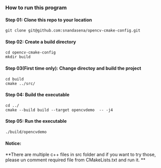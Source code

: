 ### How to run this program
#### Step 01: Clone this repo to your location
```
git clone git@github.com:snandasena/opencv-cmake-config.git
```
#### Step 02: Create a build directory
```
cd opencv-cmake-config
mkdir build
```
#### Step 03(First time only): Change directoy and build the project
```
cd build
cmake ../src/
```
#### Step 04: Build the executable
```
cd ../
cmake --build build --target opencvdemo  -- -j4
```
#### Step 05: Run the executable
```
./build/opencvdemo
```

#### Notice:
**There are multiple c++ files in src folder and if you want to try those, please un comment required file from CMakeLists.txt and run it. **